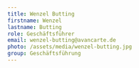```yaml
---
title: Wenzel Butting
firstname: Wenzel
lastname: Butting
role: Geschäftsführer
email: wenzel-butting@avancarte.de
photo: /assets/media/wenzel-butting.jpg
group: Geschäftsführung
---
```

